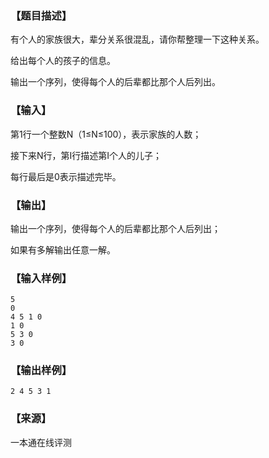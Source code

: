 ### 【题目描述】

有个人的家族很大，辈分关系很混乱，请你帮整理一下这种关系。

给出每个人的孩子的信息。

输出一个序列，使得每个人的后辈都比那个人后列出。

### 【输入】

第1行一个整数N（1≤N≤100），表示家族的人数；

接下来N行，第I行描述第I个人的儿子；

每行最后是0表示描述完毕。

### 【输出】

输出一个序列，使得每个人的后辈都比那个人后列出；

如果有多解输出任意一解。

### 【输入样例】

```
5
0
4 5 1 0
1 0
5 3 0
3 0
```

### 【输出样例】

```
2 4 5 3 1
```


 ### 【来源】

 一本通在线评测 